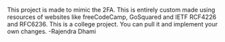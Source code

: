 This project is made to mimic the 2FA.
This is entirely custom made using resources of websites like freeCodeCamp, GoSquared and IETF RCF4226 and RFC6236.
This is a college project.
You can pull it and implement your own changes.
-Rajendra Dhami
